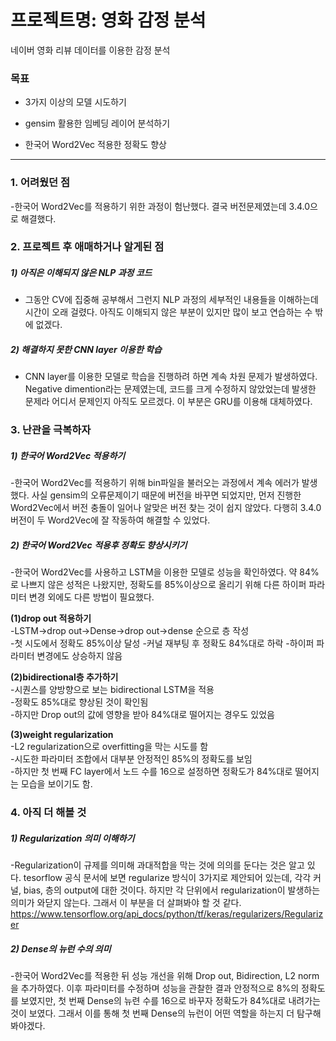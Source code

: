# 프로젝트명: 영화 감정 분석

네이버 영화 리뷰 데이터를 이용한 감정 분석   

### 목표   
- 3가지 이상의 모델 시도하기   

- gensim 활용한 임베딩 레이어 분석하기   

- 한국어 Word2Vec 적용한 정확도 향상   
_________________________________________________________________________________
### 1. 어려웠던 점   
-한국어 Word2Vec를 적용하기 위한 과정이 험난했다. 결국 버전문제였는데 3.4.0으로 해결했다.   


### 2. 프로젝트 후 애매하거나 알게된 점
##### 1)  아직은 이해되지 않은 NLP 과정 코드    
- 그동안 CV에 집중해 공부해서 그런지 NLP 과정의 세부적인 내용들을 이해하는데 시간이 오래 걸렸다. 아직도 이해되지 않은 부분이 있지만 많이 보고 연습하는 수 밖에 없겠다.    
##### 2)  해결하지 못한 CNN layer 이용한 학습    
- CNN layer를 이용한 모델로 학습을 진행하려 하면 계속 차원 문제가 발생하였다. Negative dimention라는 문제였는데, 코드를 크게 수정하지 않았었는데 발생한 문제라 어디서 문제인지 아직도 모르겠다. 이 부분은 GRU를 이용해 대체하였다.   


### 3. 난관을 극복하자
##### 1) 한국어 Word2Vec 적용하기   
-한국어 Word2Vec를 적용하기 위해 bin파일을 불러오는 과정에서 계속 에러가 발생했다. 사실 gensim의 오류문제이기 때문에 버전을 바꾸면 되었지만, 먼저 진행한 Word2Vec에서 버전 충돌이 일어나 알맞은 버전 찾는 것이 쉽지 않았다. 다행히 3.4.0 버전이 두 Word2Vec에 잘 작동하여 해결할 수 있었다.   

##### 2) 한국어 Word2Vec 적용후 정확도 향상시키기   
-한국어 Word2Vec를 사용하고 LSTM을 이용한 모델로 성능을 확인하였다. 약 84%로 나쁘지 않은 성적은 나왔지만, 정확도를 85%이상으로 올리기 위해 다른 하이퍼 파라미터 변경 외에도 다른 방법이 필요했다.   

__(1)drop out 적용하기__   
-LSTM->drop out->Dense->drop out->dense 순으로 층 작성   
-첫 시도에서 정확도 85%이상 달성
-커널 재부팅 후 정확도 84%대로 하락
-하이퍼 파라미터 변경에도 상승하지 않음   

__(2)bidirectional층 추가하기__   
-시퀀스를 양방향으로 보는 bidirectional LSTM을 적용   
-정확도 85%대로 향상된 것이 확인됨   
-하지만 Drop out의 값에 영향을 받아 84%대로 떨어지는 경우도 있었음   

__(3)weight regularization__  
-L2 regularization으로 overfitting을 막는 시도를 함   
-시도한 파라미터 조합에서 대부분 안정적인 85%의 정확도를 보임   
-하지만 첫 번째 FC layer에서 노드 수를 16으로 설정하면 정확도가 84%대로 떨어지는 모습을 보이기도 함.   


### 4. 아직 더 해볼 것
##### 1) Regularization 의미 이해하기   
-Regularization이 규제를 의미해 과대적합을 막는 것에 의의를 둔다는 것은 알고 있다. tesorflow 공식 문서에 보면 regularize 방식이 3가지로 제안되어 있는데, 각각 커널, bias, 층의 output에 대한 것이다. 하지만 각 단위에서 regularization이 발생하는 의미가 와닫지 않는다. 그래서 이 부분을 더 살펴봐야 할 것 같다.   
https://www.tensorflow.org/api_docs/python/tf/keras/regularizers/Regularizer    
##### 2) Dense의 뉴런 수의 의미   
-한국어 Word2Vec를 적용한 뒤 성능 개선을 위해 Drop out, Bidirection, L2 norm을 추가하였다. 이후 파라미터를 수정하며 성능을 관찰한 결과 안정적으로 8%의 정확도를 보였지만, 첫 번째 Dense의 뉴련 수를 16으로 바꾸자 정확도가 84%대로 내려가는 것이 보였다. 그래서 이를 통해 첫 번째 Dense의 뉴런이 어떤 역할을 하는지 더 탐구해 봐야겠다.

